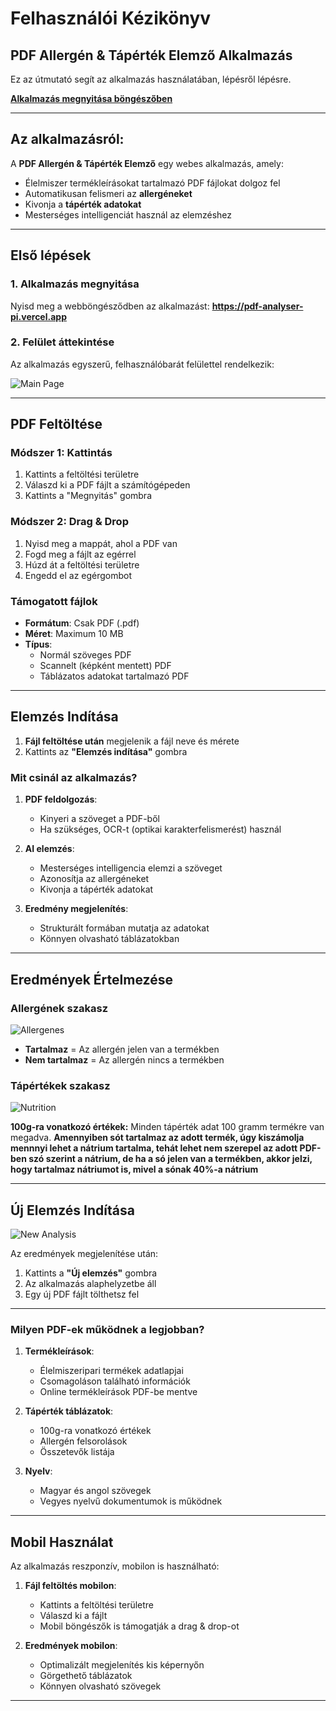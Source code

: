 # Felhasználói Kézikönyv

## PDF Allergén & Tápérték Elemző Alkalmazás

Ez az útmutató segít az alkalmazás használatában, lépésről lépésre.

**[Alkalmazás megnyitása böngészőben](https://pdf-analyser-pi.vercel.app)**

---

## Az alkalmazásról:

A **PDF Allergén & Tápérték Elemző** egy webes alkalmazás, amely:
- Élelmiszer termékleírásokat tartalmazó PDF fájlokat dolgoz fel
- Automatikusan felismeri az **allergéneket**
- Kivonja a **tápérték adatokat**
- Mesterséges intelligenciát használ az elemzéshez

---

## Első lépések

### 1. Alkalmazás megnyitása

Nyisd meg a webböngésződben az alkalmazást: **https://pdf-analyser-pi.vercel.app**

### 2. Felület áttekintése

Az alkalmazás egyszerű, felhasználóbarát felülettel rendelkezik:

![Main Page](main_page.png)

---

## PDF Feltöltése

### Módszer 1: Kattintás
1. Kattints a feltöltési területre
2. Válaszd ki a PDF fájlt a számítógépeden
3. Kattints a "Megnyitás" gombra

### Módszer 2: Drag & Drop
1. Nyisd meg a mappát, ahol a PDF van
2. Fogd meg a fájlt az egérrel
3. Húzd át a feltöltési területre
4. Engedd el az egérgombot

### Támogatott fájlok
- **Formátum**: Csak PDF (.pdf)
- **Méret**: Maximum 10 MB
- **Típus**: 
  - Normál szöveges PDF
  - Scannelt (képként mentett) PDF
  - Táblázatos adatokat tartalmazó PDF

---

## Elemzés Indítása

1. **Fájl feltöltése után** megjelenik a fájl neve és mérete
2. Kattints az **"Elemzés indítása"** gombra

### Mit csinál az alkalmazás?

1. **PDF feldolgozás**: 
   - Kinyeri a szöveget a PDF-ből
   - Ha szükséges, OCR-t (optikai karakterfelismerést) használ
   
2. **AI elemzés**:
   - Mesterséges intelligencia elemzi a szöveget
   - Azonosítja az allergéneket
   - Kivonja a tápérték adatokat

3. **Eredmény megjelenítés**:
   - Strukturált formában mutatja az adatokat
   - Könnyen olvasható táblázatokban

---

## Eredmények Értelmezése

### Allergének szakasz

![Allergenes](allergenes.png)

- **Tartalmaz** = Az allergén jelen van a termékben
- **Nem tartalmaz** = Az allergén nincs a termékben

### Tápértékek szakasz

![Nutrition](nutrition.png)

**100g-ra vonatkozó értékek:**
Minden tápérték adat 100 gramm termékre van megadva.
**Amennyiben sót tartalmaz az adott termék, úgy kiszámolja mennnyi lehet a nátrium tartalma, tehát lehet nem szerepel az adott PDF-ben szó szerint a nátrium, de ha a só jelen van a termékben, akkor jelzi, hogy tartalmaz nátriumot is, mivel a sónak 40%-a nátrium**

---

## Új Elemzés Indítása

![New Analysis](new_analysis.png)

Az eredmények megjelenítése után:
1. Kattints a **"Új elemzés"** gombra
2. Az alkalmazás alaphelyzetbe áll
3. Egy új PDF fájlt tölthetsz fel

---

### Milyen PDF-ek működnek a legjobban?

1. **Termékleírások**:
   - Élelmiszeripari termékek adatlapjai
   - Csomagoláson található információk
   - Online termékleírások PDF-be mentve

2. **Tápérték táblázatok**:
   - 100g-ra vonatkozó értékek
   - Allergén felsorolások
   - Összetevők listája

3. **Nyelv**: 
   - Magyar és angol szövegek
   - Vegyes nyelvű dokumentumok is működnek

---

## Mobil Használat

Az alkalmazás reszponzív, mobilon is használható:

1. **Fájl feltöltés mobilon**:
   - Kattints a feltöltési területre
   - Válaszd ki a fájlt
   - Mobil böngészők is támogatják a drag & drop-ot

2. **Eredmények mobilon**:
   - Optimalizált megjelenítés kis képernyőn
   - Görgethető táblázatok
   - Könnyen olvasható szövegek

---

